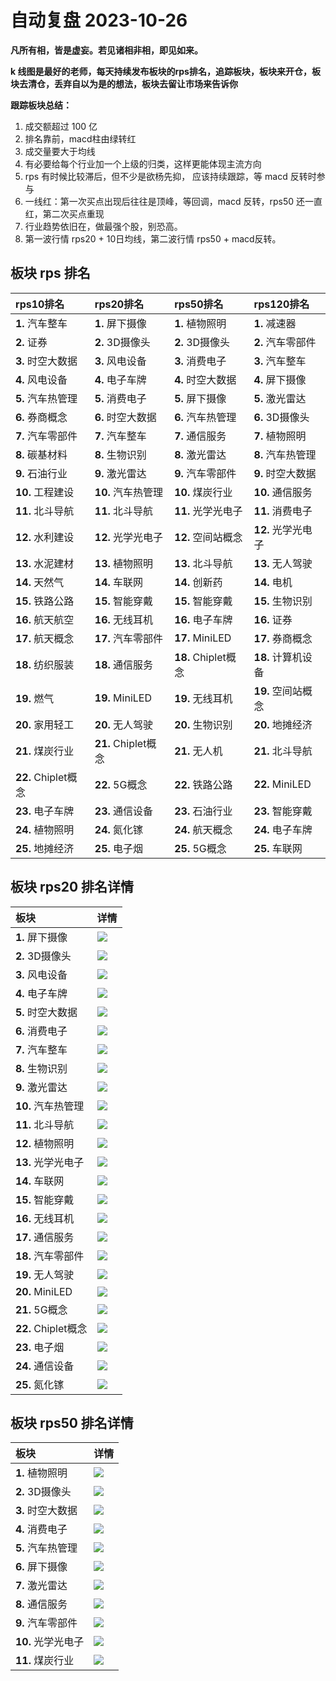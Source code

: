 # 自动复盘 2023-10-26

**凡所有相，皆是虚妄。若见诸相非相，即见如来。**

**k 线图是最好的老师，每天持续发布板块的rps排名，追踪板块，板块来开仓，板块去清仓，丢弃自以为是的想法，板块去留让市场来告诉你**
        
**跟踪板块总结：**
1. 成交额超过 100 亿
2. 排名靠前，macd柱由绿转红
3. 成交量要大于均线
4. 有必要给每个行业加一个上级的归类，这样更能体现主流方向
5. rps 有时候比较滞后，但不少是欲杨先抑， 应该持续跟踪，等 macd 反转时参与
6. 一线红：第一次买点出现后往往是顶峰，等回调，macd 反转，rps50 还一直红，第二次买点重现
7. 行业趋势依旧在，做最强个股，别恐高。
8. 第一波行情 rps20 + 10日均线，第二波行情 rps50 + macd反转。
        
## 板块 rps 排名
| rps10排名           | rps20排名           | rps50排名           | rps120排名         |
|:--------------------|:--------------------|:--------------------|:-------------------|
| **1.** 汽车整车     | **1.** 屏下摄像     | **1.** 植物照明     | **1.** 减速器      |
| **2.** 证券         | **2.** 3D摄像头     | **2.** 3D摄像头     | **2.** 汽车零部件  |
| **3.** 时空大数据   | **3.** 风电设备     | **3.** 消费电子     | **3.** 汽车整车    |
| **4.** 风电设备     | **4.** 电子车牌     | **4.** 时空大数据   | **4.** 屏下摄像    |
| **5.** 汽车热管理   | **5.** 消费电子     | **5.** 屏下摄像     | **5.** 激光雷达    |
| **6.** 券商概念     | **6.** 时空大数据   | **6.** 汽车热管理   | **6.** 3D摄像头    |
| **7.** 汽车零部件   | **7.** 汽车整车     | **7.** 通信服务     | **7.** 植物照明    |
| **8.** 碳基材料     | **8.** 生物识别     | **8.** 激光雷达     | **8.** 汽车热管理  |
| **9.** 石油行业     | **9.** 激光雷达     | **9.** 汽车零部件   | **9.** 时空大数据  |
| **10.** 工程建设    | **10.** 汽车热管理  | **10.** 煤炭行业    | **10.** 通信服务   |
| **11.** 北斗导航    | **11.** 北斗导航    | **11.** 光学光电子  | **11.** 消费电子   |
| **12.** 水利建设    | **12.** 光学光电子  | **12.** 空间站概念  | **12.** 光学光电子 |
| **13.** 水泥建材    | **13.** 植物照明    | **13.** 北斗导航    | **13.** 无人驾驶   |
| **14.** 天然气      | **14.** 车联网      | **14.** 创新药      | **14.** 电机       |
| **15.** 铁路公路    | **15.** 智能穿戴    | **15.** 智能穿戴    | **15.** 生物识别   |
| **16.** 航天航空    | **16.** 无线耳机    | **16.** 电子车牌    | **16.** 证券       |
| **17.** 航天概念    | **17.** 汽车零部件  | **17.** MiniLED     | **17.** 券商概念   |
| **18.** 纺织服装    | **18.** 通信服务    | **18.** Chiplet概念 | **18.** 计算机设备 |
| **19.** 燃气        | **19.** MiniLED     | **19.** 无线耳机    | **19.** 空间站概念 |
| **20.** 家用轻工    | **20.** 无人驾驶    | **20.** 生物识别    | **20.** 地摊经济   |
| **21.** 煤炭行业    | **21.** Chiplet概念 | **21.** 无人机      | **21.** 北斗导航   |
| **22.** Chiplet概念 | **22.** 5G概念      | **22.** 铁路公路    | **22.** MiniLED    |
| **23.** 电子车牌    | **23.** 通信设备    | **23.** 石油行业    | **23.** 智能穿戴   |
| **24.** 植物照明    | **24.** 氮化镓      | **24.** 航天概念    | **24.** 电子车牌   |
| **25.** 地摊经济    | **25.** 电子烟      | **25.** 5G概念      | **25.** 车联网     |
## 板块 rps20 排名详情
| 板块                | 详情                                                                                                 |
|:--------------------|:-----------------------------------------------------------------------------------------------------|
| **1.** 屏下摄像     | ![](https://sykent-blog-image.oss-cn-beijing.aliyuncs.com/quant/image/2023/10/1698307551181-tmp.jpg) |
| **2.** 3D摄像头     | ![](https://sykent-blog-image.oss-cn-beijing.aliyuncs.com/quant/image/2023/10/1698307552670-tmp.jpg) |
| **3.** 风电设备     | ![](https://sykent-blog-image.oss-cn-beijing.aliyuncs.com/quant/image/2023/10/1698307553745-tmp.jpg) |
| **4.** 电子车牌     | ![](https://sykent-blog-image.oss-cn-beijing.aliyuncs.com/quant/image/2023/10/1698307554761-tmp.jpg) |
| **5.** 时空大数据   | ![](https://sykent-blog-image.oss-cn-beijing.aliyuncs.com/quant/image/2023/10/1698307555565-tmp.jpg) |
| **6.** 消费电子     | ![](https://sykent-blog-image.oss-cn-beijing.aliyuncs.com/quant/image/2023/10/1698307556520-tmp.jpg) |
| **7.** 汽车整车     | ![](https://sykent-blog-image.oss-cn-beijing.aliyuncs.com/quant/image/2023/10/1698307557497-tmp.jpg) |
| **8.** 生物识别     | ![](https://sykent-blog-image.oss-cn-beijing.aliyuncs.com/quant/image/2023/10/1698307558488-tmp.jpg) |
| **9.** 激光雷达     | ![](https://sykent-blog-image.oss-cn-beijing.aliyuncs.com/quant/image/2023/10/1698307559464-tmp.jpg) |
| **10.** 汽车热管理  | ![](https://sykent-blog-image.oss-cn-beijing.aliyuncs.com/quant/image/2023/10/1698307560437-tmp.jpg) |
| **11.** 北斗导航    | ![](https://sykent-blog-image.oss-cn-beijing.aliyuncs.com/quant/image/2023/10/1698307561449-tmp.jpg) |
| **12.** 植物照明    | ![](https://sykent-blog-image.oss-cn-beijing.aliyuncs.com/quant/image/2023/10/1698307562411-tmp.jpg) |
| **13.** 光学光电子  | ![](https://sykent-blog-image.oss-cn-beijing.aliyuncs.com/quant/image/2023/10/1698307563360-tmp.jpg) |
| **14.** 车联网      | ![](https://sykent-blog-image.oss-cn-beijing.aliyuncs.com/quant/image/2023/10/1698307564391-tmp.jpg) |
| **15.** 智能穿戴    | ![](https://sykent-blog-image.oss-cn-beijing.aliyuncs.com/quant/image/2023/10/1698307565396-tmp.jpg) |
| **16.** 无线耳机    | ![](https://sykent-blog-image.oss-cn-beijing.aliyuncs.com/quant/image/2023/10/1698307566365-tmp.jpg) |
| **17.** 通信服务    | ![](https://sykent-blog-image.oss-cn-beijing.aliyuncs.com/quant/image/2023/10/1698307567366-tmp.jpg) |
| **18.** 汽车零部件  | ![](https://sykent-blog-image.oss-cn-beijing.aliyuncs.com/quant/image/2023/10/1698307568325-tmp.jpg) |
| **19.** 无人驾驶    | ![](https://sykent-blog-image.oss-cn-beijing.aliyuncs.com/quant/image/2023/10/1698307569332-tmp.jpg) |
| **20.** MiniLED     | ![](https://sykent-blog-image.oss-cn-beijing.aliyuncs.com/quant/image/2023/10/1698307570354-tmp.jpg) |
| **21.** 5G概念      | ![](https://sykent-blog-image.oss-cn-beijing.aliyuncs.com/quant/image/2023/10/1698307571364-tmp.jpg) |
| **22.** Chiplet概念 | ![](https://sykent-blog-image.oss-cn-beijing.aliyuncs.com/quant/image/2023/10/1698307572383-tmp.jpg) |
| **23.** 电子烟      | ![](https://sykent-blog-image.oss-cn-beijing.aliyuncs.com/quant/image/2023/10/1698307573424-tmp.jpg) |
| **24.** 通信设备    | ![](https://sykent-blog-image.oss-cn-beijing.aliyuncs.com/quant/image/2023/10/1698307574422-tmp.jpg) |
| **25.** 氮化镓      | ![](https://sykent-blog-image.oss-cn-beijing.aliyuncs.com/quant/image/2023/10/1698307575421-tmp.jpg) |
## 板块 rps50 排名详情
| 板块               | 详情                                                                                                 |
|:-------------------|:-----------------------------------------------------------------------------------------------------|
| **1.** 植物照明    | ![](https://sykent-blog-image.oss-cn-beijing.aliyuncs.com/quant/image/2023/10/1698307576430-tmp.jpg) |
| **2.** 3D摄像头    | ![](https://sykent-blog-image.oss-cn-beijing.aliyuncs.com/quant/image/2023/10/1698307577422-tmp.jpg) |
| **3.** 时空大数据  | ![](https://sykent-blog-image.oss-cn-beijing.aliyuncs.com/quant/image/2023/10/1698307578155-tmp.jpg) |
| **4.** 消费电子    | ![](https://sykent-blog-image.oss-cn-beijing.aliyuncs.com/quant/image/2023/10/1698307579113-tmp.jpg) |
| **5.** 汽车热管理  | ![](https://sykent-blog-image.oss-cn-beijing.aliyuncs.com/quant/image/2023/10/1698307580019-tmp.jpg) |
| **6.** 屏下摄像    | ![](https://sykent-blog-image.oss-cn-beijing.aliyuncs.com/quant/image/2023/10/1698307580994-tmp.jpg) |
| **7.** 激光雷达    | ![](https://sykent-blog-image.oss-cn-beijing.aliyuncs.com/quant/image/2023/10/1698307581848-tmp.jpg) |
| **8.** 通信服务    | ![](https://sykent-blog-image.oss-cn-beijing.aliyuncs.com/quant/image/2023/10/1698307582785-tmp.jpg) |
| **9.** 汽车零部件  | ![](https://sykent-blog-image.oss-cn-beijing.aliyuncs.com/quant/image/2023/10/1698307583699-tmp.jpg) |
| **10.** 光学光电子 | ![](https://sykent-blog-image.oss-cn-beijing.aliyuncs.com/quant/image/2023/10/1698307584646-tmp.jpg) |
| **11.** 煤炭行业   | ![](https://sykent-blog-image.oss-cn-beijing.aliyuncs.com/quant/image/2023/10/1698307585600-tmp.jpg) |